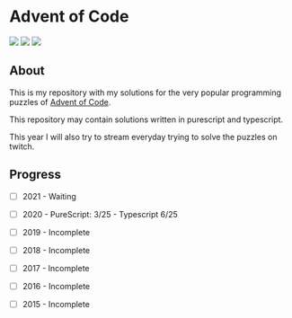 # Advent of Code

![](https://img.shields.io/github/followers/vyctor661?label=Follow%20me&style=social) ![](https://img.shields.io/twitch/status/vycdev?style=social) ![](https://img.shields.io/twitter/follow/vyctor661?style=social)
## About 
This is my repository with my solutions for the very popular programming puzzles of [Advent of Code](https://adventofcode.com/).

This repository may contain solutions written in purescript and typescript. 

This year I will also try to stream everyday trying to solve the puzzles on twitch.

## Progress
- [ ] 2021 - Waiting
- [ ] 2020 - PureScript: 3/25 - Typescript 6/25
- [ ] 2019 - Incomplete
- [ ] 2018 - Incomplete
- [ ] 2017 - Incomplete
- [ ] 2016 - Incomplete
- [ ] 2015 - Incomplete



